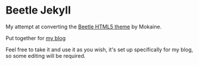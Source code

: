# Beetle Jekyll

My attempt at converting the [Beetle HTML5 theme](http://themes.mokaine.com/beetle-html/home-01.html) by Mokaine.

Put together for [my blog](http://zac.im)

Feel free to take it and use it as you wish, it's set up specifically for my blog, so some editing will be required.